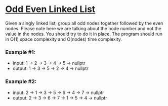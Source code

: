 # [Odd Even Linked List](https://leetcode.com/problems/odd-even-linked-list/)
Given a singly linked list, group all odd nodes together followed by the even nodes. Please note here we are talking about the node number and not the value in the nodes. You should try to do it in place. The program should run in O(1) space complexity and O(nodes) time complexity.

### Example #1:
* input:  1 → 2 → 3 → 4 → 5 → nullptr
* output: 1 → 3 → 5 → 2 → 4 → nullptr

### Example #2:
* input:  2 → 1 → 3 → 5 → 6 → 4 → 7 → nullptr
* output: 2 → 3 → 6 → 7 → 1 → 5 → 4 → nullptr